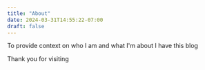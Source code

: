 ```yaml
---
title: "About"
date: 2024-03-31T14:55:22-07:00
draft: false
---
```


To provide context on who I am and what I'm about I have this blog

Thank you for visiting
